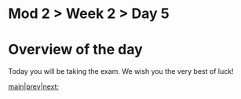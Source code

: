 # Mod 2 > Week 2 > Day 5

# Overview of the day

Today you will be taking the exam. We wish you the very best of luck!

[main](/swe)|[prev](/swe/mod2/wk2/day4.html)|[next](/swe/mod3/wk1/day1.html);
